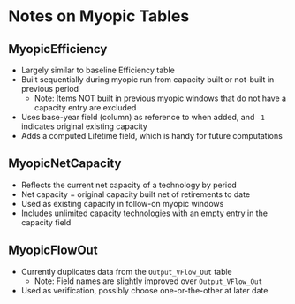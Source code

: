 Notes on Myopic Tables
======================

MyopicEfficiency
----------------

- Largely similar to baseline Efficiency table
- Built sequentially during myopic run from capacity built or not-built in previous period
  - Note:  Items NOT built in previous myopic windows that do not have a capacity entry are excluded
- Uses base-year field (column) as reference to when added, and ``-1`` indicates original existing capacity
- Adds a computed Lifetime field, which is handy for future computations

MyopicNetCapacity
----------------

- Reflects the current net capacity of a technology by period
- Net capacity = original capacity built net of retirements to date
- Used as existing capacity in follow-on myopic windows
- Includes unlimited capacity technologies with an empty entry in the capacity field

MyopicFlowOut
-------------

- Currently duplicates data from the ``Output_VFlow_Out`` table
  - Note:  Field names are slightly improved over ``Output_VFlow_Out``
- Used as verification, possibly choose one-or-the-other at later date
